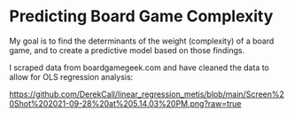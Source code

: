 # Predicting Board Game Complexity

 My goal is to find the determinants of the weight (complexity) of a board game, and to create a predictive model based on those findings.

 I scraped data from boardgamegeek.com and have cleaned the data to allow for OLS regression analysis:
 
 https://github.com/DerekCall/linear_regression_metis/blob/main/Screen%20Shot%202021-09-28%20at%205.14.03%20PM.png?raw=true


